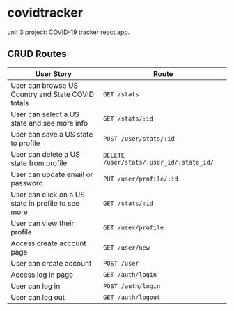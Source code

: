 # covidtracker
unit 3 project: COVID-19 tracker react app.

## CRUD Routes
|User Story|Route|
|-|-|
|User can browse US Country and State COVID totals| `GET /stats`|
|User can select a US state and see more info| `GET /stats/:id`|
|User can save a US state to profile| `POST /user/stats/:id`|
|User can delete a US state from profile| `DELETE /user/stats/:user_id/:state_id/`|
|User can update email or password| `PUT /user/profile/:id`|
|User can click on a US state in profile to see more| `GET /stats/:id`|
|User can view their profile| `GET /user/profile`|
|Access create account page| `GET /user/new`|
|User can create account| `POST /user`|
|Access log in page| `GET /auth/login`|
|User can log in| `POST /auth/login`|
|User can log out| `GET /auth/logout`|
